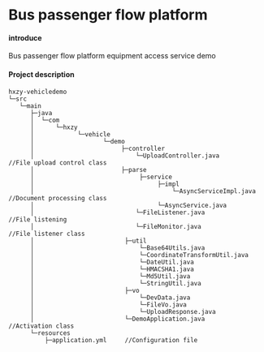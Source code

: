 # Bus passenger flow platform

#### introduce
Bus passenger flow platform equipment access service demo


#### Project description
    hxzy-vehicledemo
    └─src
       └─main
          ├─java
          │  └─com
          │      └─hxzy
          │            └─vehicle
          │                   └─demo
          │                        ├─controller
          │                            └─UploadController.java              //File upload control class
          │                        ├─parse
          │                             ├─service
          │                                  ├─impl
          │                                      └─AsyncServiceImpl.java    //Document processing class
          │                                  └─AsyncService.java
          │                            └─FileListener.java                  //File listening
          │                            └─FileMonitor.java                   //File listener class
          │                         ├─util
          │                             └─Base64Utils.java
          │                             └─CoordinateTransformUtil.java
          │                             └─DateUtil.java
          │                             └─HMACSHA1.java
          │                             └─Md5Util.java
          │                             └─StringUtil.java
          │                         ├─vo
          │                             └─DevData.java
          │                             └─FileVo.java
          │                             └─UploadResponse.java
          │                         └─DemoApplication.java                  //Activation class
          └─resources
              ├─application.yml     //Configuration file
